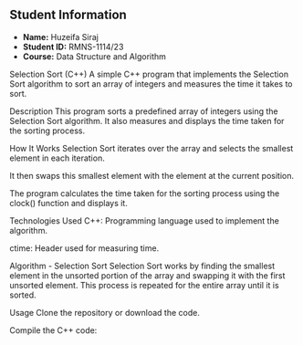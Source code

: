 ## Student Information

- **Name:** Huzeifa Siraj
- **Student ID:** RMNS-1114/23
- **Course:** Data Structure and Algorithm


Selection Sort (C++)
A simple C++ program that implements the Selection Sort algorithm to sort an array of integers and measures the time it takes to sort.

Description
This program sorts a predefined array of integers using the Selection Sort algorithm. It also measures and displays the time taken for the sorting process.

How It Works
Selection Sort iterates over the array and selects the smallest element in each iteration.

It then swaps this smallest element with the element at the current position.

The program calculates the time taken for the sorting process using the clock() function and displays it.

Technologies Used
C++: Programming language used to implement the algorithm.

ctime: Header used for measuring time.

Algorithm - Selection Sort
Selection Sort works by finding the smallest element in the unsorted portion of the array and swapping it with the first unsorted element. This process is repeated for the entire array until it is sorted.

Usage
Clone the repository or download the code.

Compile the C++ code:
